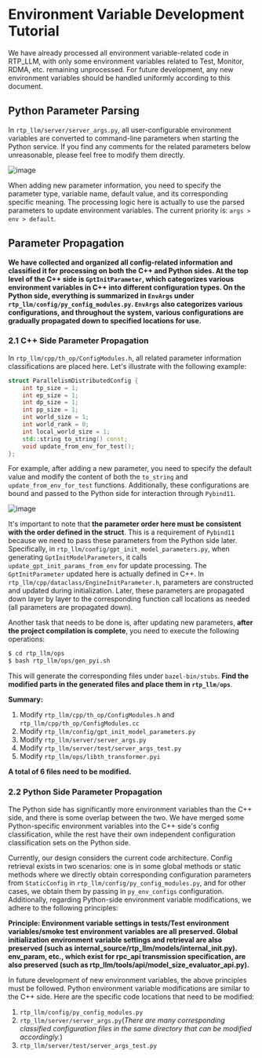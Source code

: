 # Environment Variable Development Tutorial

We have already processed all environment variable-related code in RTP_LLM, with only some environment variables related to Test, Monitor, RDMA, etc. remaining unprocessed. For future development, any new environment variables should be handled uniformly according to this document.

## Python Parameter Parsing

In `rtp_llm/server/server_args.py`, all user-configurable environment variables are converted to command-line parameters when starting the Python service. If you find any comments for the related parameters below unreasonable, please feel free to modify them directly.

![image](../pics/env-1.png)

When adding new parameter information, you need to specify the parameter type, variable name, default value, and its corresponding specific meaning. The processing logic here is actually to use the parsed parameters to update environment variables. The current priority is: `args > env > default`.

## Parameter Propagation

**We have collected and organized all config-related information and classified it for processing on both the C++ and Python sides. At the top level of the C++ side is `GptInitParameter`, which categorizes various environment variables in C++ into different configuration types. On the Python side, everything is summarized in `EnvArgs` under `rtp_llm/config/py_config_modules.py`. `EnvArgs` also categorizes various configurations, and throughout the system, various configurations are gradually propagated down to specified locations for use.**

### 2.1 C++ Side Parameter Propagation

In `rtp_llm/cpp/th_op/ConfigModules.h`, all related parameter information classifications are placed here. Let's illustrate with the following example:

```c++
struct ParallelismDistributedConfig {
    int tp_size = 1;
    int ep_size = 1;
    int dp_size = 1;
    int pp_size = 1;
    int world_size = 1;
    int world_rank = 0;
    int local_world_size = 1;
    std::string to_string() const;
    void update_from_env_for_test();
};
```

For example, after adding a new parameter, you need to specify the default value and modify the content of both the `to_string` and `update_from_env_for_test` functions. Additionally, these configurations are bound and passed to the Python side for interaction through `Pybind11`.

![image](../pics/env-2.png)

It's important to note that **the parameter order here must be consistent with the order defined in the struct**. This is a requirement of `Pybind11` because we need to pass these parameters from the Python side later. Specifically, in `rtp_llm/config/gpt_init_model_parameters.py`, when generating `GptInitModelParameters`, it calls `update_gpt_init_params_from_env` for update processing. The `GptInitParameter` updated here is actually defined in C++. In `rtp_llm/cpp/dataclass/EngineInitParameter.h`, parameters are constructed and updated during initialization. Later, these parameters are propagated down layer by layer to the corresponding function call locations as needed (all parameters are propagated down).

Another task that needs to be done is, after updating new parameters, **after the project compilation is complete**, you need to execute the following operations:

```bash
$ cd rtp_llm/ops
$ bash rtp_llm/ops/gen_pyi.sh
```

This will generate the corresponding files under `bazel-bin/stubs`. **Find the modified parts in the generated files and place them in `rtp_llm/ops`**.

**Summary:**

1. Modify `rtp_llm/cpp/th_op/ConfigModules.h` and `rtp_llm/cpp/th_op/ConfigModules.cc`
2. Modify `rtp_llm/config/gpt_init_model_parameters.py`
3. Modify `rtp_llm/server/server_args.py`
4. Modify `rtp_llm/server/test/server_args_test.py`
5. Modify `rtp_llm/ops/libth_transformer.pyi`

**A total of 6 files need to be modified.**

### 2.2 Python Side Parameter Propagation

The Python side has significantly more environment variables than the C++ side, and there is some overlap between the two. We have merged some Python-specific environment variables into the C++ side's config classification, while the rest have their own independent configuration classification sets on the Python side.

Currently, our design considers the current code architecture. Config retrieval exists in two scenarios: one is in some global methods or static methods where we directly obtain corresponding configuration parameters from `StaticConfig` in `rtp_llm/config/py_config_modules.py`, and for other cases, we obtain them by passing in `py_env_configs` configuration. Additionally, regarding Python-side environment variable modifications, we adhere to the following principles:

**Principle: Environment variable settings in tests/Test environment variables/smoke test environment variables are all preserved. Global initialization environment variable settings and retrieval are also preserved (such as internal_source/rtp_llm/models/internal_init.py). env_param, etc., which exist for rpc_api transmission specification, are also preserved (such as rtp_llm/tools/api/model_size_evaluator_api.py).**

In future development of new environment variables, the above principles must be followed. Python environment variable modifications are similar to the C++ side. Here are the specific code locations that need to be modified:

1. `rtp_llm/config/py_config_modules.py`
2. `rtp_llm/server/server_args.py`(*There are many corresponding classified configuration files in the same directory that can be modified accordingly.*)
3. `rtp_llm/server/test/server_args_test.py`
